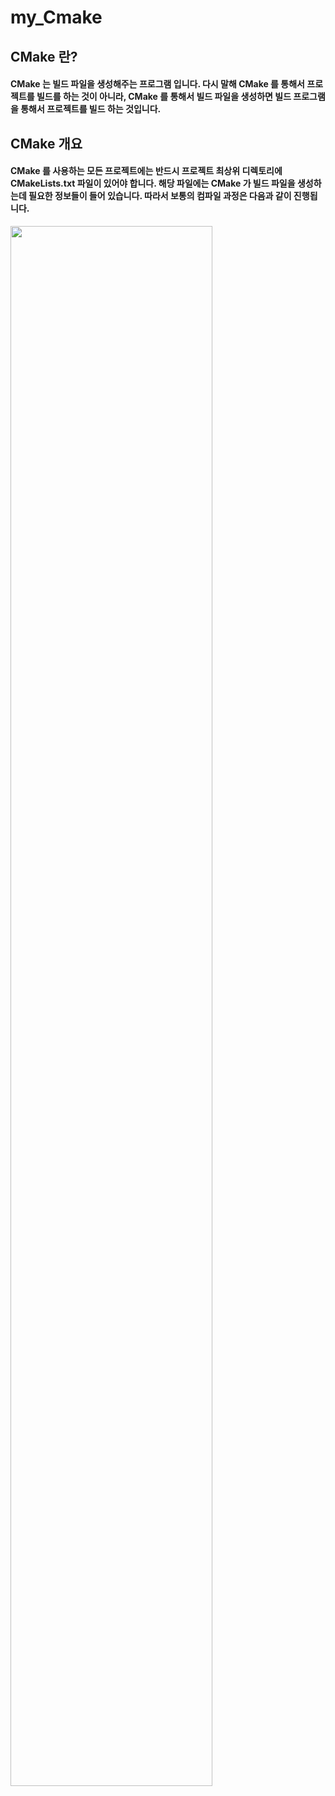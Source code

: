 # my_Cmake
## CMake 란?
#### __CMake__ 는 __빌드 파일을 생성해주는 프로그램__ 입니다. 다시 말해 CMake 를 통해서 프로젝트를 빌드를 하는 것이 아니라, CMake 를 통해서 빌드 파일을 생성하면 빌드 프로그램을 통해서 프로젝트를 빌드 하는 것입니다.

## CMake 개요
#### CMake 를 사용하는 모든 프로젝트에는 반드시 __프로젝트 최상위 디렉토리에 CMakeLists.txt 파일이 있어야 합니다.__ 해당 파일에는 CMake 가 빌드 파일을 생성하는데 필요한 정보들이 들어 있습니다. 따라서 보통의 컴파일 과정은 다음과 같이 진행됩니다.
<img width="80%" src="/home/parkminje/Downloads/19.2.1.png"/>
